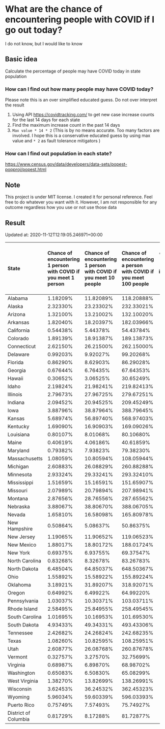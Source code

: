 # What are the chance of encountering people with COVID if I go out today?
I do not know, but I would like to know

## Basic idea
Calculate the percentage of people may have COVID today in state population

### How can I find out how many people may have COVID today?
Please note this is an over simplified educated guess. Do not over interpret the result 
1. Using API https://covidtracking.com/ to get new case increase counts for the last 14 days for each state
2. Find the maximum increase count in the past 14 days
3. `Max value * 14 * 2` (This is by no means accurate. Too many factors are involved. I hope this is a conservative educated guess by using max value and `* 2` as fault tolerance mitigators ) 

### How can I find out population in each state?
https://www.census.gov/data/developers/data-sets/popest-popproj/popest.html

## Note
This project is under MIT license. I created it for personal reference. Feel free to do whatever you want with it. However, I am not responsible for any outcome regardless how you use or not use those data 

## Result

 Updated at: 2020-11-12T12:19:05.246971+00:00

| State                | Chance of encountering 1 person with COVID if you meet 1 person   | Chance of encountering 1 person with COVID if you meet 10 people   | Chance of encountering a person with COVID if you meet 100 people   |   Max count of new case increase in the past 14 days |   Estimated people count with COVID |
|:---------------------|:------------------------------------------------------------------|:-------------------------------------------------------------------|:--------------------------------------------------------------------|-----------------------------------------------------:|------------------------------------:|
| Alabama              | 1.18209%                                                          | 11.82089%                                                          | 118.20888%                                                          |                                                 2070 |                               57960 |
| Alaska               | 2.32330%                                                          | 23.23302%                                                          | 232.33021%                                                          |                                                  607 |                               16996 |
| Arizona              | 1.32100%                                                          | 13.21002%                                                          | 132.10020%                                                          |                                                 3434 |                               96152 |
| Arkansas             | 1.82040%                                                          | 18.20397%                                                          | 182.03966%                                                          |                                                 1962 |                               54936 |
| California           | 0.54438%                                                          | 5.44378%                                                           | 54.43784%                                                           |                                                 7682 |                              215096 |
| Colorado             | 1.89139%                                                          | 18.91387%                                                          | 189.13873%                                                          |                                                 3890 |                              108920 |
| Connecticut          | 2.62150%                                                          | 26.21500%                                                          | 262.15000%                                                          |                                                 3338 |                               93464 |
| Delaware             | 0.99203%                                                          | 9.92027%                                                           | 99.20268%                                                           |                                                  345 |                                9660 |
| Florida              | 0.86290%                                                          | 8.62903%                                                           | 86.29028%                                                           |                                                 6619 |                              185332 |
| Georgia              | 0.67644%                                                          | 6.76435%                                                           | 67.64353%                                                           |                                                 2565 |                               71820 |
| Hawaii               | 0.30652%                                                          | 3.06525%                                                           | 30.65249%                                                           |                                                  155 |                                4340 |
| Idaho                | 2.19824%                                                          | 21.98241%                                                          | 219.82413%                                                          |                                                 1403 |                               39284 |
| Illinois             | 2.79673%                                                          | 27.96725%                                                          | 279.67251%                                                          |                                                12657 |                              354396 |
| Indiana              | 2.09452%                                                          | 20.94525%                                                          | 209.45249%                                                          |                                                 5036 |                              141008 |
| Iowa                 | 3.88796%                                                          | 38.87964%                                                          | 388.79645%                                                          |                                                 4381 |                              122668 |
| Kansas               | 5.68974%                                                          | 56.89740%                                                          | 568.97403%                                                          |                                                 5920 |                              165760 |
| Kentucky             | 1.69090%                                                          | 16.90903%                                                          | 169.09026%                                                          |                                                 2698 |                               75544 |
| Louisiana            | 0.80107%                                                          | 8.01068%                                                           | 80.10680%                                                           |                                                 1330 |                               37240 |
| Maine                | 0.40619%                                                          | 4.06186%                                                           | 40.61859%                                                           |                                                  195 |                                5460 |
| Maryland             | 0.79382%                                                          | 7.93823%                                                           | 79.38230%                                                           |                                                 1714 |                               47992 |
| Massachusetts        | 1.08059%                                                          | 10.80594%                                                          | 108.05944%                                                          |                                                 2660 |                               74480 |
| Michigan             | 2.60883%                                                          | 26.08829%                                                          | 260.88288%                                                          |                                                 9305 |                              260540 |
| Minnesota            | 2.93324%                                                          | 29.33241%                                                          | 293.32410%                                                          |                                                 5908 |                              165424 |
| Mississippi          | 1.51659%                                                          | 15.16591%                                                          | 151.65907%                                                          |                                                 1612 |                               45136 |
| Missouri             | 2.07989%                                                          | 20.79894%                                                          | 207.98941%                                                          |                                                 4559 |                              127652 |
| Montana              | 2.87656%                                                          | 28.76556%                                                          | 287.65562%                                                          |                                                 1098 |                               30744 |
| Nebraska             | 3.88067%                                                          | 38.80670%                                                          | 388.06705%                                                          |                                                 2681 |                               75068 |
| Nevada               | 1.65810%                                                          | 16.58098%                                                          | 165.80978%                                                          |                                                 1824 |                               51072 |
| New Hampshire        | 0.50864%                                                          | 5.08637%                                                           | 50.86375%                                                           |                                                  247 |                                6916 |
| New Jersey           | 1.19065%                                                          | 11.90652%                                                          | 119.06523%                                                          |                                                 3777 |                              105756 |
| New Mexico           | 1.88017%                                                          | 18.80172%                                                          | 188.01724%                                                          |                                                 1408 |                               39424 |
| New York             | 0.69375%                                                          | 6.93755%                                                           | 69.37547%                                                           |                                                 4820 |                              134960 |
| North Carolina       | 0.83268%                                                          | 8.32678%                                                           | 83.26783%                                                           |                                                 3119 |                               87332 |
| North Dakota         | 6.48504%                                                          | 64.85037%                                                          | 648.50367%                                                          |                                                 1765 |                               49420 |
| Ohio                 | 1.55892%                                                          | 15.58922%                                                          | 155.89224%                                                          |                                                 6508 |                              182224 |
| Oklahoma             | 3.18921%                                                          | 31.89207%                                                          | 318.92071%                                                          |                                                 4507 |                              126196 |
| Oregon               | 0.64992%                                                          | 6.49922%                                                           | 64.99220%                                                           |                                                  979 |                               27412 |
| Pennsylvania         | 1.03037%                                                          | 10.30371%                                                          | 103.03711%                                                          |                                                 4711 |                              131908 |
| Rhode Island         | 2.58495%                                                          | 25.84955%                                                          | 258.49545%                                                          |                                                  978 |                               27384 |
| South Carolina       | 1.01695%                                                          | 10.16953%                                                          | 101.69530%                                                          |                                                 1870 |                               52360 |
| South Dakota         | 4.93433%                                                          | 49.34331%                                                          | 493.43306%                                                          |                                                 1559 |                               43652 |
| Tennessee            | 2.42682%                                                          | 24.26824%                                                          | 242.68235%                                                          |                                                 5919 |                              165732 |
| Texas                | 1.08260%                                                          | 10.82595%                                                          | 108.25951%                                                          |                                                11211 |                              313908 |
| Utah                 | 2.60877%                                                          | 26.08768%                                                          | 260.87678%                                                          |                                                 2987 |                               83636 |
| Vermont              | 0.32757%                                                          | 3.27570%                                                           | 32.75699%                                                           |                                                   73 |                                2044 |
| Virginia             | 0.68987%                                                          | 6.89870%                                                           | 68.98702%                                                           |                                                 2103 |                               58884 |
| Washington           | 0.65083%                                                          | 6.50830%                                                           | 65.08299%                                                           |                                                 1770 |                               49560 |
| West Virginia        | 1.38270%                                                          | 13.82699%                                                          | 138.26991%                                                          |                                                  885 |                               24780 |
| Wisconsin            | 3.62453%                                                          | 36.24532%                                                          | 362.45323%                                                          |                                                 7537 |                              211036 |
| Wyoming              | 5.96034%                                                          | 59.60339%                                                          | 596.03393%                                                          |                                                 1232 |                               34496 |
| Puerto Rico          | 0.75749%                                                          | 7.57493%                                                           | 75.74927%                                                           |                                                  864 |                               24192 |
| District of Columbia | 0.81729%                                                          | 8.17288%                                                           | 81.72877%                                                           |                                                  206 |                                5768 |